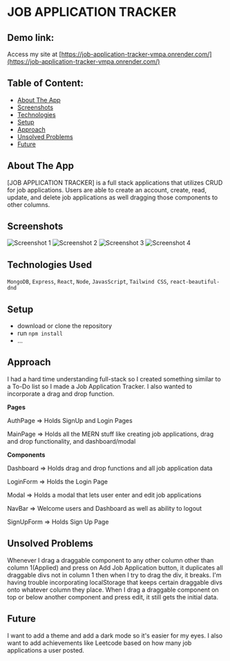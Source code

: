 # JOB APPLICATION TRACKER


## Demo link:
Access my site at [https://job-application-tracker-vmpa.onrender.com/](https://job-application-tracker-vmpa.onrender.com/)

## Table of Content:

- [About The App](#about-the-app)
- [Screenshots](#screenshots)
- [Technologies](#technologies)
- [Setup](#setup)
- [Approach](#approach)
- [Unsolved Problems](#unsolved)
- [Future](#future)

## About The App
[JOB APPLICATION TRACKER] is a full stack applications that utilizes CRUD for job applications. Users are able to create an account, create, read, update, and delete job applications as well dragging those components to other columns.

## Screenshots

![Screenshot 1](https://i.imgur.com/TaLCygU.png)
![Screenshot 2](https://i.imgur.com/QD3pvEx.png)
![Screenshot 3](https://i.imgur.com/q0diR4e.png)
![Screenshot 4](https://i.imgur.com/5WV9QwY.png)


## Technologies Used
`MongoDB`, `Express`, `React`, `Node`, `JavasScript`, `Tailwind CSS`, `react-beautiful-dnd`

## Setup
- download or clone the repository
- run `npm install`
- ...

## Approach
I had a hard time understanding full-stack so I created something similar to a To-Do list so I made a Job Application Tracker. I also wanted to incorporate a drag and drop function.


**Pages**  

AuthPage => Holds SignUp and Login Pages

MainPage => Holds all the MERN stuff like creating job applications, drag and drop functionality, and dashboard/modal


**Components**  

Dashboard => Holds drag and drop functions and all job application data

LoginForm => Holds the Login Page

Modal => Holds a modal that lets user enter and edit job applications

NavBar => Welcome users and Dashboard as well as ability to logout

SignUpForm => Holds Sign Up Page

## Unsolved Problems
Whenever I drag a draggable component to any other column other than column 1(Applied) and press on Add Job Application button, it duplicates all draggable divs not in column 1 then when I try to drag the div, it breaks.
I'm having trouble incorporating localStorage that keeps certain draggable divs onto whatever column they place.
When I drag a draggable component on top or below another component and press edit, it still gets the initial data.

## Future
I want to add a theme and add a dark mode so it's easier for my eyes.
I also want to add achievements like Leetcode based on how many job applications a user posted.
